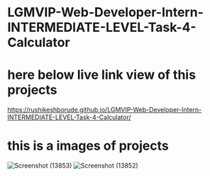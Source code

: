 # LGMVIP-Web-Developer-Intern-INTERMEDIATE-LEVEL-Task-4-Calculator


# here below live link view of this projects
https://rushikeshborude.github.io/LGMVIP-Web-Developer-Intern-INTERMEDIATE-LEVEL-Task-4-Calculator/



# this is a images of projects 

![Screenshot (13853)](https://github.com/RushikeshBorude/LGMVIP-Web-Developer-Intern-INTERMEDIATE-LEVEL-Task-4-Calculator/assets/86228914/50fc5003-c705-44f1-8b55-3a2449d0adbf)
![Screenshot (13852)](https://github.com/RushikeshBorude/LGMVIP-Web-Developer-Intern-INTERMEDIATE-LEVEL-Task-4-Calculator/assets/86228914/f9bf9361-a337-4a4f-90a2-09a5c22fbc11)
